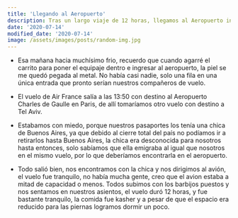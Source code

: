 ```yaml
---
title: 'Llegando al Aeropuerto'
description: Tras un largo viaje de 12 horas, llegamos al Aeropuerto internacional de Ezeiza.
date: '2020-07-14'
modified_date: '2020-07-14'
image: /assets/images/posts/random-img.jpg
---
```


- Esa mañana hacia muchísimo frio, recuerdo que cuando agarré el carrito para poner el equipaje dentro e ingresar al aeropuerto, la piel se me quedó pegada al metal. No había casi nadie, solo una fila en una única entrada que pronto serían nuestros compañeros de vuelo.

- El vuelo de Air France salía a las 13:50 con destino al Aeropuerto Charles de Gaulle en Paris, de allí tomaríamos otro vuelo con destino a Tel Aviv.

- Estabamos con miedo, porque nuestros pasaportes los tenía una chica de Buenos Aires, ya que debido al cierre total del país no podíamos ir a retirarlos hasta Buenos Aires, la chica era desconocida para nosotros hasta entonces, solo sabíamos que ella emigraba al igual que nosotros en el mismo vuelo, por lo que deberíamos encontrarla en el aeropuerto.

- Todo salió bien, nos encontramos con la chica y nos dirigimos al avión, el vuelo fue tranquilo, no había mucha gente, creo que el avion estaba a mitad de capacidad o menos. Todos subimos con los barbijos puestos y nos sentamos en nuestros asientos, el vuelo duró 12 horas, y fue bastante tranquilo, la comida fue kasher y a pesar de que el espacio era reducido para las piernas logramos dormir un poco.

```
